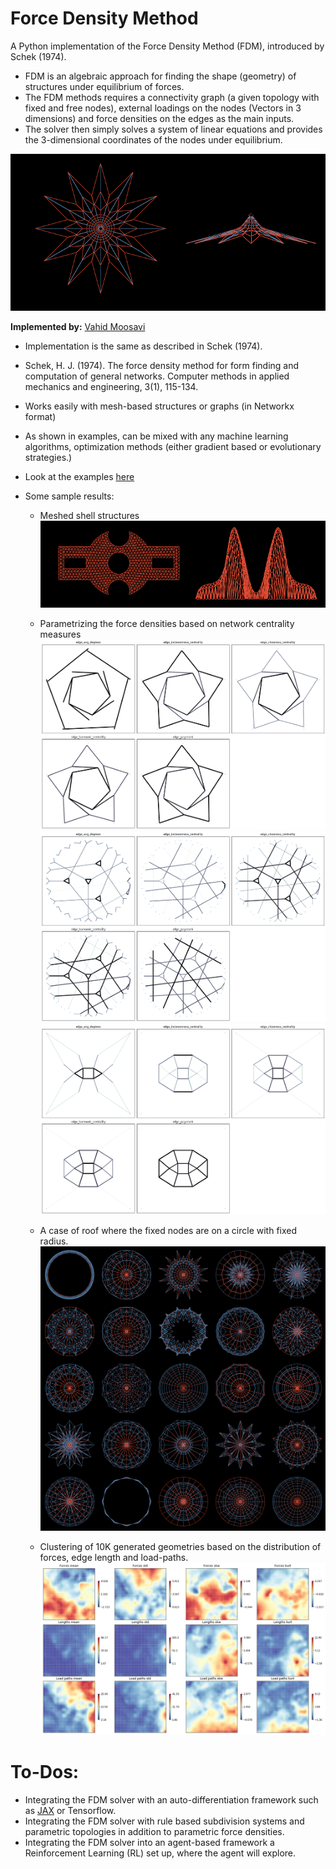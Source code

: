 # Force Density Method

A Python implementation of the Force Density Method (FDM), introduced by Schek (1974). 
- FDM is an algebraic approach for finding the shape (geometry) of structures under equilibrium of forces. 
- The FDM methods requires a connectivity graph (a given topology with fixed and free nodes), external loadings on the nodes (Vectors in 3 dimensions) and force densities on the edges as the main inputs.
- The solver then simply solves a system of linear equations and provides the 3-dimensional coordinates of the nodes under equilibrium.

![](Images/sign.png)

**Implemented by:** [Vahid Moosavi](https://www.vahidmoosavi.me)


- Implementation is the same as described in Schek (1974). 
- 	Schek, H. J. (1974). The force density method for form finding and computation of general networks. Computer methods in applied mechanics and engineering, 3(1), 115-134.


- Works easily with mesh-based structures or graphs (in Networkx format)
- As shown in examples, can be mixed with any machine learning algorithms, optimization methods (either gradient based or evolutionary strategies.)

- Look at the examples [here](https://nbviewer.jupyter.org/github/sevamoo/Force_Density_Method/tree/master/) 


- Some sample results:
	- Meshed shell structures 
	![](Images/mesh.png)
	- Parametrizing the force densities based on network centrality measures
	![](Images/7.png)
	![](Images/3.png)
	![](Images/4.png) 

	- A case of roof where the fixed nodes are on a circle with fixed radius.
	![](Images/8x8.png)

	- Clustering of 10K generated geometries based on the distribution of forces, edge length and load-paths.
	![](Images/SOM.png) 


# To-Dos:
- Integrating the FDM solver with an auto-differentiation framework such as [JAX](https://github.com/google/jax) or Tensorflow.
- Integrating the FDM solver with rule based subdivision systems and parametric topologies in addition to parametric force densities.
- Integrating the FDM solver into an agent-based framework a Reinforcement Learning (RL) set up, where the agent will explore.


